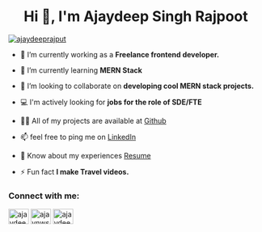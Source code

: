 <h1 align="center">Hi 👋, I'm Ajaydeep Singh Rajpoot</h1>

<!-- [![@ajaydeep123's Holopin board](https://holopin.me/ajaydeep123)](https://holopin.io/@ajaydeep123) -->

<p align="left"> <a href="https://twitter.com/ajaydeeprajput" target="blank"><img src="https://img.shields.io/twitter/follow/ajaydeeprajput?logo=twitter&style=for-the-badge" alt="ajaydeeprajput" /></a> </p>

- 🔭 I’m currently working as a **Freelance frontend developer.**

- 🌱 I’m currently learning **MERN Stack**

- 👯 I’m looking to collaborate on **developing cool MERN stack projects.**

- 💻 I'm actively looking for **jobs for the role of SDE/FTE**

- 👨‍💻 All of my projects are available at [Github](https://github.com/Ajaydeep123)

- 📫 feel free to ping me on [LinkedIn](https://www.linkedin.com/in/ajaynws)

- 📄 Know about my experiences [Resume](https://drive.google.com/file/d/1mcbSs_Ji_8xhG5NIEXxdvxK0jmr5AO8P/view?usp=drive_link) 

- ⚡ Fun fact **I make Travel videos.**

<h3 align="left">Connect with me:</h3>
<p align="left">
<a href="https://twitter.com/ajaydeeprajput" target="blank"><img align="center" src="https://raw.githubusercontent.com/rahuldkjain/github-profile-readme-generator/master/src/images/icons/Social/twitter.svg" alt="ajaydeeprajput" height="30" width="40" /></a>
<a href="https://linkedin.com/in/ajaynws" target="blank"><img align="center" src="https://raw.githubusercontent.com/rahuldkjain/github-profile-readme-generator/master/src/images/icons/Social/linked-in-alt.svg" alt="ajaynws" height="30" width="40" /></a>
<a href="https://instagram.com/ajaydeep_singh_rajput" target="blank"><img align="center" src="https://raw.githubusercontent.com/rahuldkjain/github-profile-readme-generator/master/src/images/icons/Social/instagram.svg" alt="ajaydeep_singh_rajput" height="30" width="40" /></a>
</p>

